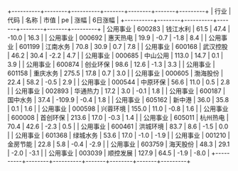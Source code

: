 +----------+--------+----------+-------+--------+-------+---------+
|   行业   |  代码  |   名称   | 市值  |   pe   | 涨幅  | 6日涨幅 |
+----------+--------+----------+-------+--------+-------+---------+
| 公用事业 | 600283 | 钱江水利 | 61.5  |  47.4  | -10.0 |  16.3   |
| 公用事业 | 000692 | 惠天热电 | 19.9  |  -0.7  | -1.8  |   8.4   |
| 公用事业 | 601199 | 江南水务 | 70.8  |  30.9  |  0.7  |   7.8   |
| 公用事业 | 600168 | 武汉控股 | 46.2  |  30.4  | -2.2  |   4.7   |
| 公用事业 | 000685 | 中山公用 | 113.0 |  14.7  |  0.1  |   3.9   |
| 公用事业 | 600874 | 创业环保 | 98.6  |  12.6  | -1.3  |   3.3   |
| 公用事业 | 601158 | 重庆水务 | 275.5 |  17.8  |  0.7  |   3.0   |
| 公用事业 | 000605 | 渤海股份 | 22.4  |  58.2  | -0.5  |   2.9   |
| 公用事业 | 000544 | 中原环保 | 56.6  |  11.0  |  0.5  |   2.8   |
| 公用事业 | 002893 | 华通热力 | 17.2  |  3.0   | -0.1  |   1.8   |
| 公用事业 | 600187 | 国中水务 | 37.4  | -109.9 | -0.4  |   1.8   |
| 公用事业 | 605162 |  新中港  | 36.0  |  35.8  |  0.1  |   1.6   |
| 公用事业 | 000598 | 兴蓉环境 | 155.0 |  11.0  | -0.8  |   1.6   |
| 公用事业 | 600008 | 首创环保 | 213.6 |  17.0  | -0.3  |   1.4   |
| 公用事业 | 605011 | 杭州热电 | 70.4  |  42.6  | -2.3  |   0.5   |
| 公用事业 | 600461 | 洪城环境 | 83.7  |  8.6   | -1.5  |   0.0   |
| 公用事业 | 601368 | 绿城水务 | 53.6  |  17.0  | -1.0  |  -1.9   |
| 公用事业 | 001210 | 金房节能 | 22.8  |  5.8   | -0.4  |  -2.9   |
| 公用事业 | 603759 | 海天股份 | 48.3  |  29.1  | -2.0  |  -3.1   |
| 公用事业 | 003039 | 顺控发展 | 127.9 |  64.5  | -1.9  |  -8.0   |
+----------+--------+----------+-------+--------+-------+---------+
